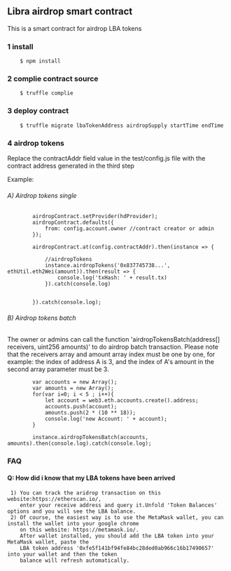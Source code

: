 ## Libra airdrop smart contract

This is a smart contract for airdrop LBA tokens

### 1 install
        $ npm install

### 2 complie contract source
        $ truffle complie
        
### 3 deploy contract
        $ truffle migrate lbaTokenAddress airdropSupply startTime endTime
        
### 4 airdrop tokens
Replace the contractAddr field value in the test/config.js file with the contract address generated in the third step

Example:

   ###### A) Airdrop tokens single 
            airdropContract.setProvider(hdProvider);
            airdropContract.defaults({
                from: config.account.owner //contract creator or admin
            });
        
            airdropContract.at(config.contractAddr).then(instance => {
        
                //airdropTokens
                instance.airdropTokens('0x837745738...', ethUtil.eth2Wei(amount)).then(result => {
                    console.log('txHash: ' + result.tx)
                }).catch(console.log)
        
        
            }).catch(console.log);


   ###### B) Airdrop tokens batch
   The owner or admins can call the function 'airdropTokensBatch(address[] receivers, uint256 amounts)' to do airdrop batch transaction.
   Please note that the receivers array and amount array index must be one by one,
   for example: the index of address A is 3, and the index of A's amount in the second array parameter must be 3. 
    
            var accounts = new Array();
            var amounts = new Array();
            for(var i=0; i < 5 ; i++){
                let account = web3.eth.accounts.create().address;
                accounts.push(account);
                amounts.push(2 * (10 ** 18));
                console.log('new Account: ' + account);
            }
    
            instance.airdropTokensBatch(accounts, amounts).then(console.log).catch(console.log);
   
            
### FAQ        
#### Q: How did i know that my LBA tokens have been arrived
     1) You can track the aridrop transaction on this website:https://etherscan.io/,
        enter your receive address and query it.Unfold 'Token Balances' options and you will see the LBA balance.
     2) Of course, the easiest way is to use the MetaMask wallet, you can install the wallet into your google chrome
        on this website: https://metamask.io/.
        After wallet installed, you should add the LBA token into your MetaMask wallet, paste the
        LBA token address '0xfe5f141bf94fe84bc28ded0ab966c16b17490657' into your wallet and then the token
        balance will refresh automatically.

   